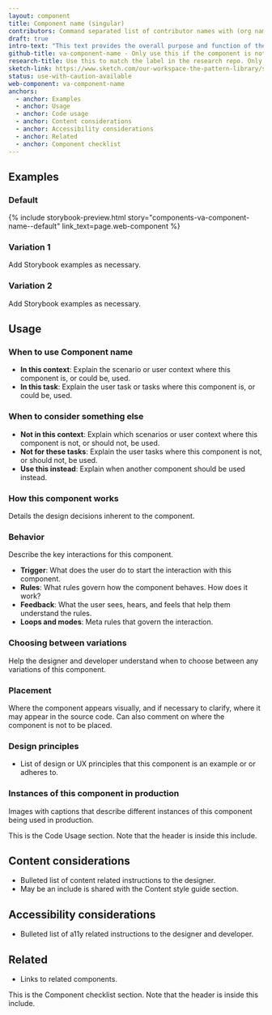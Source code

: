 ```yaml
---
layout: component
title: Component name (singular)
contributors: Command separated list of contributor names with (org name) following, if applicable
draft: true
intro-text: "This text provides the overall purpose and function of the component."
github-title: va-component-name - Only use this if the component is not actually a web component and thus just needs a label that matches that format.
research-title: Use this to match the label in the research repo. Only use if web-component does not match the label.
sketch-link: https://www.sketch.com/our-workspace-the-pattern-library/specific-page-for-this-component
status: use-with-caution-available
web-component: va-component-name
anchors:
  - anchor: Examples
  - anchor: Usage
  - anchor: Code usage
  - anchor: Content considerations
  - anchor: Accessibility considerations
  - anchor: Related
  - anchor: Component checklist
---
```


## Examples

### Default

{% include storybook-preview.html story="components-va-component-name--default" link_text=page.web-component %}


### Variation 1

Add Storybook examples as necessary.


### Variation 2

Add Storybook examples as necessary.

## Usage

### When to use Component name

* **In this context**: Explain the scenario or user context where this component is, or could be, used.
* **In this task**: Explain the user task or tasks where this component is, or could be, used.


### When to consider something else

* **Not in this context**: Explain which scenarios or user context where this component is not, or should not, be used.
* **Not for these tasks**: Explain the user tasks where this component is not, or should not, be used.
* **Use this instead**: Explain when another component should be used instead.

### How this component works

Details the design decisions inherent to the component.

### Behavior

Describe the key interactions for this component.

* **Trigger**: What does the user do to start the interaction with this component.
* **Rules**: What rules govern how the component behaves. How does it work?
* **Feedback**: What the user sees, hears, and feels that help them understand the rules.
* **Loops and modes**: Meta rules that govern the interaction.

### Choosing between variations

Help the designer and developer understand when to choose between any variations of this component.

### Placement

Where the component appears visually, and if necessary to clarify, where it may appear in the source code. Can also comment on where the component is not to be placed.

### Design principles

* List of design or UX principles that this component is an example or or adheres to.

### Instances of this component in production

Images with captions that describe different instances of this component being used in production.

<!-- include component-example.html alt="Explain what is in the image." file="/images/components/component-name/filename.png" caption="Describe what this example image is depicting." --> 


This is the Code Usage section. Note that the header is inside this include.
<!-- include component-docs.html component_name=page.web-component  -->

## Content considerations

* Bulleted list of content related instructions to the designer.
* May be an include is shared with the Content style guide section.

## Accessibility considerations

* Bulleted list of a11y related instructions to the designer and developer.

## Related

* Links to related components.


This is the Component checklist section. Note that the header is inside this include.
<!-- include _component-checklist.html component_name=page.web-component -->